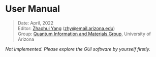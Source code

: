 # User Manual

> Date: April, 2022<br>
> Editor: [Zhaohui Yang](https://youngcius.com) (zhy@email.arizona.edu)<br>
> Group: [Quantum Information and Materials Group](https://quantum.lab.arizona.edu/), University of Arizona

 

*Not Implemented. Please explore the GUI software by yourself firstly.*

